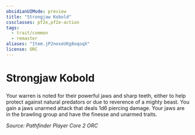 ```yaml
---
obsidianUIMode: preview
title: "Strongjaw Kobold"
cssclasses: pf2e,pf2e-action
tags:
  - trait/common
  - remaster
aliases: "Item.jP2noxeUKg8oqoqX"
license: ORC
---
```

# Strongjaw Kobold

### 






Your warren is noted for their powerful jaws and sharp teeth, either to help protect against natural predators or due to reverence of a mighty beast. You gain a jaws unarmed attack that deals 1d6 piercing damage. Your jaws are in the brawling group and have the finesse and unarmed traits.

*Source: Pathfinder Player Core 2*
*ORC*